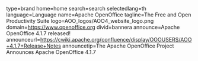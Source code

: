 type=brand
home=home
search=search
selectedlang=th
language=Language
name=Apache OpenOffice
tagline=The Free and Open Productivity Suite
logo=AOO_logos/AOO4_website_logo.png
domain=https://www.openoffice.org
divid=bannera
announce=Apache OpenOffice 4.1.7 released!
announceurl=https://cwiki.apache.org/confluence/display/OOOUSERS/AOO+4.1.7+Release+Notes
announcetip=The Apache OpenOffice Project Announces Apache OpenOffice 4.1.7
~~~~~~
